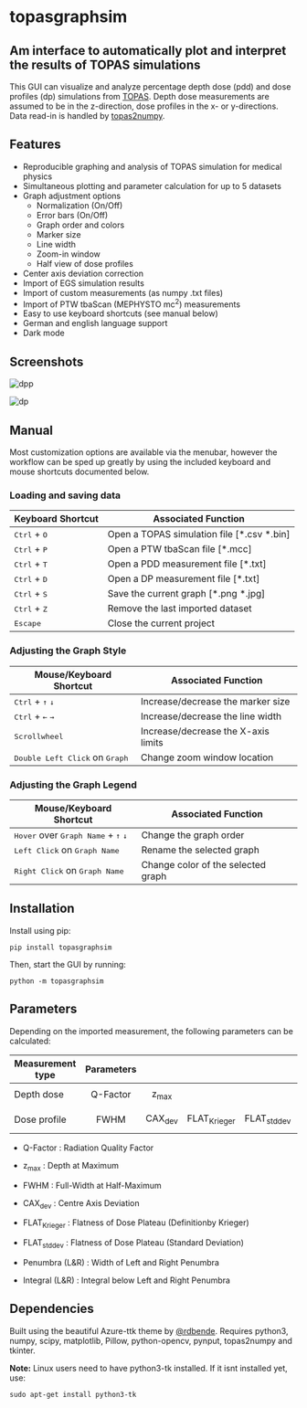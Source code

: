 # topasgraphsim

## Am interface to automatically plot and interpret the results of TOPAS simulations

This GUI can visualize and analyze percentage depth dose (pdd) and dose profiles (dp) simulations from [TOPAS](http://www.topasmc.org/). Depth dose measurements are assumed to be in the z-direction, dose profiles in the x- or y-directions. Data read-in is handled by [topas2numpy](https://github.com/davidchall/topas2numpy).

## Features

 - Reproducible graphing and analysis of TOPAS simulation for medical physics
 - Simultaneous plotting and parameter calculation for up to 5 datasets
 - Graph adjustment options
     * Normalization (On/Off)
     * Error bars (On/Off)
     * Graph order and colors
     * Marker size
     * Line width
     * Zoom-in window
     * Half view of dose profiles
 - Center axis deviation correction
 - Import of EGS simulation results
 - Import of custom measurements (as numpy .txt files)
 - Import of PTW tbaScan (MEPHYSTO mc<sup>2</sup>) measurements
 - Easy to use keyboard shortcuts (see manual below)
 - German and english language support
 - Dark mode

 ## Screenshots

 ![dpp](https://user-images.githubusercontent.com/87897942/151981360-cf68656e-0e84-4f78-ad66-6d5c6dc93f36.png)

![dp](https://user-images.githubusercontent.com/87897942/151981372-086df228-f8be-4b7c-9bae-58ce54321633.png)

 ## Manual

 Most customization options are available via the menubar, however the workflow can be sped up greatly by using the included keyboard and mouse shortcuts documented below.

 ### Loading and saving data

|Keyboard Shortcut| Associated Function |
|---|---|
| <kbd>Ctrl</kbd> + <kbd>O</kbd> | Open a TOPAS simulation file [*.csv *.bin] |
| <kbd>Ctrl</kbd> + <kbd>P</kbd> | Open a PTW tbaScan file [*.mcc]            |
| <kbd>Ctrl</kbd> + <kbd>T</kbd> | Open a PDD measurement file [*.txt]        |
| <kbd>Ctrl</kbd> + <kbd>D</kbd> | Open a DP measurement file [*.txt]         |
| <kbd>Ctrl</kbd> + <kbd>S</kbd> | Save the current graph [*.png *.jpg]       |
| <kbd>Ctrl</kbd> + <kbd>Z</kbd> | Remove the last imported dataset           |
| <kbd>Escape</kbd>              | Close the current project           |

### Adjusting the Graph Style

|Mouse/Keyboard Shortcut| Associated Function |
|---|---|
| <kbd>Ctrl</kbd> + <kbd>↑</kbd> <kbd>↓</kbd> | Increase/decrease the marker size|
| <kbd>Ctrl</kbd> + <kbd>←</kbd> <kbd>→</kbd> | Increase/decrease the line width |
| <kbd>Scrollwheel</kbd>                      | Increase/decrease the X-axis limits |
| <kbd>Double Left Click</kbd> on <kbd>Graph</kbd>| Change zoom window location |



### Adjusting the Graph Legend

|Mouse/Keyboard Shortcut| Associated Function |
|---|---|
| <kbd>Hover</kbd> over <kbd>Graph Name</kbd> + <kbd>↑</kbd> <kbd>↓</kbd>  | Change the graph order |
| <kbd>Left Click</kbd> on <kbd>Graph Name</kbd> | Rename the selected graph          |
| <kbd>Right Click</kbd> on <kbd>Graph Name</kbd>| Change color of the selected graph |


## Installation

Install using pip:

```console
pip install topasgraphsim     
```
     
Then, start the GUI by running:
     
```console
python -m topasgraphsim
```

## Parameters

Depending on the imported measurement, the following parameters can be calculated:

| Measurement type | Parameters |                   |                        |                       |                |                |
| ---------------- | :--------: | :---------------: | :--------------------: | :-------------------: | :------------: | :------------: |
|                  |            |                   |                        |                       |                |                |
| Depth dose       |  Q-Factor  |  z<sub>max</sub>  |                        |                       |                |                |
|                  |            |                   |                        |                       |                |                |
| Dose profile     |    FWHM    | CAX<sub>dev</sub> | FLAT<sub>Krieger</sub> | FLAT<sub>stddev</sub> | Penumbra (L&R) | Integral (L&R) |

- Q-Factor : Radiation Quality Factor
- z<sub>max</sub> : Depth at Maximum

- FWHM : Full-Width at Half-Maximum
- CAX<sub>dev</sub> : Centre Axis Deviation
- FLAT<sub>Krieger</sub> : Flatness of Dose Plateau (Definitionby Krieger)
- FLAT<sub>stddev</sub> : Flatness of Dose Plateau (Standard Deviation)
- Penumbra (L&R) : Width of Left and Right Penumbra
- Integral (L&R) : Integral below Left and Right Penumbra

## Dependencies

Built using the beautiful Azure-ttk theme by [@rdbende](https://github.com/rdbende).
Requires python3, numpy, scipy, matplotlib, Pillow, python-opencv, pynput, topas2numpy and tkinter.

<b>Note:</b> Linux users need to have python3-tk installed. If it isnt installed yet, use:

```console
sudo apt-get install python3-tk
```
